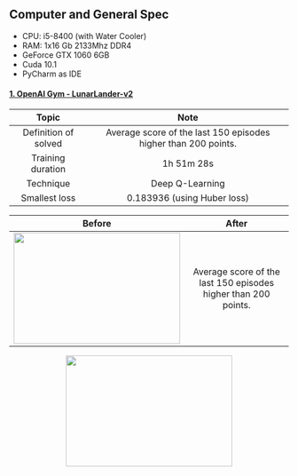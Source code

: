 ## Computer and General Spec
- CPU: i5-8400 (with Water Cooler)
- RAM: 1x16 Gb 2133Mhz DDR4 
- GeForce GTX 1060 6GB
- Cuda 10.1
- PyCharm as IDE

#### [1. OpenAI Gym - LunarLander-v2](https://gym.openai.com/envs/LunarLander-v2/)

<table>
    <thead>
        <tr>
            <th>Topic</th>
            <th>Note</th>
        </tr>
    </thead>
    <tbody>
        <tr>
            <td align="center">Definition of solved</td>
            <td align="center">Average score of the last 150 episodes higher than 200 points.</td>
        </tr>
        <tr>
            <td align="center">Training duration</td>
            <td align="center">1h 51m 28s</td>
        </tr>
        <tr>
            <td align="center">Technique</td>
            <td align="center">Deep Q-Learning</td>
        </tr>
        <tr>
            <td align="center">Smallest loss</td>
            <td align="center">0.183936 (using Huber loss)</td>
        </tr>
    </tbody>
</table>

<table>
    <thead>
        <tr>
            <th>Before</th>
            <th>After</th>
        </tr>
    </thead>
    <tbody>
        <tr>
            <td align="center">
                <img src="https://github.com/TheVini/DeepReinforcement_OpenAI/blob/master/Gifs/lunarlander.gif" width="300" height="200">
            </td>
            <td align="center">Average score of the last 150 episodes higher than 200 points.</td>
        </tr>
    </tbody>
</table>

<p align="center">

  <img src="https://github.com/TheVini/DeepReinforcement_OpenAI/blob/master/Gifs/lunarlander.gif" width="300" height="200">
  
</p>

